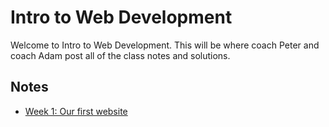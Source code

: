 # Intro to Web Development

Welcome to Intro to Web Development. This will be where coach Peter and coach
Adam post all of the class notes and solutions.

## Notes

* [Week 1: Our first website](/notes/week1/summary.md)

